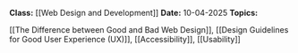 **Class:** [[Web Design and Development]]
**Date:** 10-04-2025
**Topics:**

[[The Difference between Good and Bad Web Design]], [[Design Guidelines for Good User Experience (UX)]], [[Accessibility]], [[Usability]] 